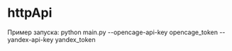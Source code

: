 # httpApi
Пример запуска: python main.py --opencage-api-key opencage_token  --yandex-api-key yandex_token
